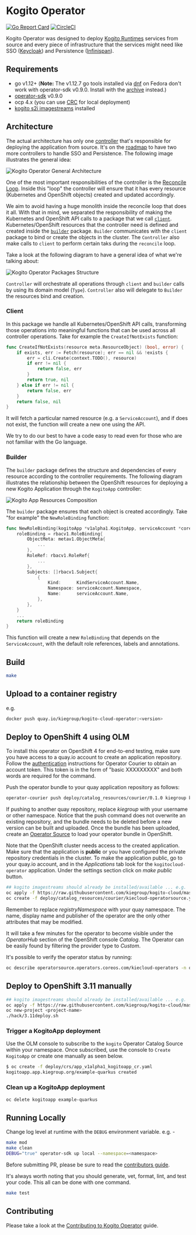 # Kogito Operator

[![Go Report Card](https://goreportcard.com/badge/github.com/kiegroup/kogito-cloud-operator)](https://goreportcard.com/report/github.com/kiegroup/kogito-cloud-operator) [![CircleCI](https://circleci.com/gh/kiegroup/kogito-cloud-operator.svg?style=svg)](https://circleci.com/gh/kiegroup/kogito-cloud-operator)

Kogito Operator was designed to deploy [Kogito Runtimes](https://github.com/kiegroup/kogito-runtimes) services from source and every piece of infrastructure that the services might need like SSO ([Keycloak](https://github.com/integr8ly/keycloak-operator)) and Persistence ([Infinispan](https://github.com/infinispan/infinispan-operator)).

## Requirements

- go v1.12+ (**Note:** The v1.12.7 go tools installed via [dnf](https://developer.fedoraproject.org/tech/languages/go/go-installation.html) on Fedora don't work with operator-sdk v0.9.0. Install with the [archive](https://golang.org/doc/install#install) instead.)
- [operator-sdk](https://github.com/operator-framework/operator-sdk/releases) v0.9.0
- ocp 4.x (you can use [CRC](https://github.com/code-ready/crc) for local deployment)
- [kogito s2i imagestreams](https://raw.githubusercontent.com/kiegroup/kogito-cloud/master/s2i/kogito-imagestream.yaml) installed

## Architecture

The actual architecture has only one [controller](https://godoc.org/github.com/kubernetes-sigs/controller-runtime/pkg#hdr-Controller) that's responsible for deploying the application from source. It's on the [roadmap](https://github.com/kiegroup/kogito-runtimes/wiki/Roadmap) to have two more controllers to handle SSO and Persistence. The following image illustrates the general idea:

![Kogito Operator General Architecture](docs/img/general_archictecture.png?raw=true)

One of the most important responsibilities of the controller is the [Reconcile Loop](https://github.com/operator-framework/operator-sdk/blob/master/doc/user-guide.md#reconcile-loop). Inside this "loop" the controller will ensure that it has every resource (Kubernetes and OpenShift objects) created and updated accordingly.

We aim to avoid having a huge monolith inside the reconcile loop that does it all. With that in mind, we separated the responsibility of making the Kubernetes and OpenShift API calls to a package that we call [`client`](pkg/client). Kubernetes/OpenShift resources that the controller need is defined and created inside the [`builder`](pkg/controller/kogitoapp/builder) package. `Builder` communicates with the `client` package to bind or create the objects in the cluster. The `Controller` also make calls to `client` to perform certain taks during the `reconcile` loop.

Take a look at the following diagram to have a general idea of what we're talking about:

![Kogito Operator Packages Structure](docs/img/packages_structure.png?raw=true)

`Controller` will orchestrate all operations through `client` and `builder` calls by using its domain model (`Type`). `Controller` also will delegate to `Builder` the resources bind and creation.

### Client

In this package we handle all Kubernetes/OpenShift API calls, transforming those operations into meaningful functions that can be used across all controller operations. Take for example the `CreateIfNotExists` function:

```go
func CreateIfNotExists(resource meta.ResourceObject) (bool, error) {
	if exists, err := Fetch(resource); err == nil && !exists {
		err = cli.Create(context.TODO(), resource)
		if err != nil {
			return false, err
		}
		return true, nil
	} else if err != nil {
		return false, err
	}
	return false, nil
}
```

It will fetch a particular named resource (e.g. a `ServiceAccount`), and if does not exist, the function will create a new one using the API.

We try to do our best to have a code easy to read even for those who are not familiar with the Go language.

### Builder

The `builder` package defines the structure and dependencies of every resource according to the controller requirements. The following diagram illustrates the relationship between the OpenShift resources for deploying a new Kogito Application through the `KogitoApp` controller:

![Kogito App Resources Composition](docs/img/kogitoapp_resource_composition.png?raw=true)

The `builder` package ensures that each object is created accordingly. Take "for example" the `NewRoleBinding` function:

```go
func NewRoleBinding(kogitoApp *v1alpha1.KogitoApp, serviceAccount *corev1.ServiceAccount) (roleBinding rbacv1.RoleBinding) {
	roleBinding = rbacv1.RoleBinding{
		ObjectMeta: metav1.ObjectMeta{
			...
		},
		RoleRef: rbacv1.RoleRef{
			...
		},
		Subjects: []rbacv1.Subject{
			{
				Kind:      KindServiceAccount.Name,
				Namespace: serviceAccount.Namespace,
				Name:      serviceAccount.Name,
			},
		},
    }
    ...
	return roleBinding
}
```

This function will create a new `RoleBinding` that depends on the `ServiceAccount`, with the default role references, labels and annotations.

## Build

```bash
make
```

## Upload to a container registry

e.g.

```bash
docker push quay.io/kiegroup/kogito-cloud-operator:<version>
```

## Deploy to OpenShift 4 using OLM

To install this operator on OpenShift 4 for end-to-end testing, make sure you have access to a quay.io account to create an application repository. Follow the [authentication](https://github.com/operator-framework/operator-courier/#authentication) instructions for Operator Courier to obtain an account token. This token is in the form of "basic XXXXXXXXX" and both words are required for the command.

Push the operator bundle to your quay application repository as follows:

```bash
operator-courier push deploy/catalog_resources/courier/0.1.0 kiegroup kogitocloud-operator 0.1.0 "basic XXXXXXXXX"
```

If pushing to another quay repository, replace _kiegroup_ with your username or other namespace. Notice that the push command does not overwrite an existing repository, and the bundle needs to be deleted before a new version can be built and uploaded. Once the bundle has been uploaded, create an [Operator Source](https://github.com/operator-framework/community-operators/blob/master/docs/testing-operators.md#linking-the-quay-application-repository-to-your-openshift-40-cluster) to load your operator bundle in OpenShift.

Note that the OpenShift cluster needs access to the created application. Make sure that the application is **public** or you have configured the private repository credentials in the cluster. To make the application public, go to your quay.io account, and in the _Applications_ tab look for the `kogitocloud-operator` application. Under the settings section click on _make public_ button.

```bash
## kogito imagestreams should already be installed/available ... e.g.
oc apply -f https://raw.githubusercontent.com/kiegroup/kogito-cloud/master/s2i/kogito-imagestream.yaml -n openshift
oc create -f deploy/catalog_resources/courier/kiecloud-operatorsource.yaml
```

Remember to replace _registryNamespace_ with your quay namespace. The name, display name and publisher of the operator are the only other attributes that may be modified.

It will take a few minutes for the operator to become visible under the _OperatorHub_ section of the OpenShift console _Catalog_. The Operator can be easily found by filtering the provider type to _Custom_.


It's possible to verify the operator status by running:

```bash
oc describe operatorsource.operators.coreos.com/kiecloud-operators -n openshift-marketplace
```

## Deploy to OpenShift 3.11 manually

```bash
## kogito imagestreams should already be installed/available ... e.g.
oc apply -f https://raw.githubusercontent.com/kiegroup/kogito-cloud/master/s2i/kogito-imagestream.yaml -n openshift
oc new-project <project-name>
./hack/3.11deploy.sh
```

### Trigger a KogitoApp deployment

Use the OLM console to subscribe to the `kogito` Operator Catalog Source within your namespace. Once subscribed, use the console to `Create KogitoApp` or create one manually as seen below.

```bash
$ oc create -f deploy/crs/app_v1alpha1_kogitoapp_cr.yaml
kogitoapp.app.kiegroup.org/example-quarkus created
```

### Clean up a KogitoApp deployment

```bash
oc delete kogitoapp example-quarkus
```

## Running Locally 

Change log level at runtime with the `DEBUG` environment variable. e.g. -

```bash
make mod
make clean
DEBUG="true" operator-sdk up local --namespace=<namespace>
```

Before submitting PR, please be sure to read the [contributors guide](CONTRIBUTING.MD##contributors-guide). 

It's always worth noting that you should generate, vet, format, lint, and test your code. This all can be done with one command.

```bash
make test
```

## Contributing

Please take a look at the [Contributing to Kogito Operator](CONTRIBUTING.MD) guide.